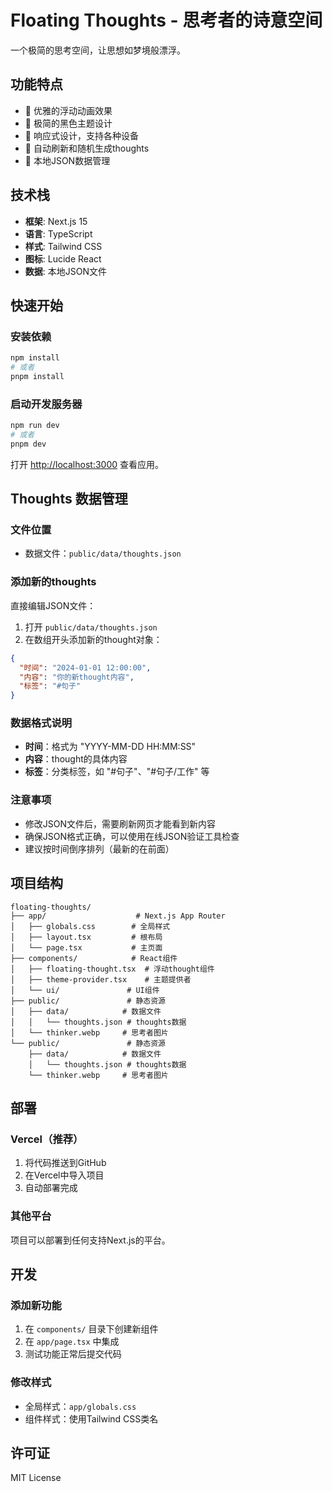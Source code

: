 # Floating Thoughts - 思考者的诗意空间

一个极简的思考空间，让思想如梦境般漂浮。

## 功能特点

- 🌟 优雅的浮动动画效果
- 🎨 极简的黑色主题设计
- 📱 响应式设计，支持各种设备
- 🔄 自动刷新和随机生成thoughts
- 📝 本地JSON数据管理

## 技术栈

- **框架**: Next.js 15
- **语言**: TypeScript
- **样式**: Tailwind CSS
- **图标**: Lucide React
- **数据**: 本地JSON文件

## 快速开始

### 安装依赖

```bash
npm install
# 或者
pnpm install
```

### 启动开发服务器

```bash
npm run dev
# 或者
pnpm dev
```

打开 [http://localhost:3000](http://localhost:3000) 查看应用。

## Thoughts 数据管理

### 文件位置
- 数据文件：`public/data/thoughts.json`

### 添加新的thoughts

直接编辑JSON文件：
1. 打开 `public/data/thoughts.json`
2. 在数组开头添加新的thought对象：
```json
{
  "时间": "2024-01-01 12:00:00",
  "内容": "你的新thought内容",
  "标签": "#句子"
}
```

### 数据格式说明
- **时间**：格式为 "YYYY-MM-DD HH:MM:SS"
- **内容**：thought的具体内容
- **标签**：分类标签，如 "#句子"、"#句子/工作" 等

### 注意事项
- 修改JSON文件后，需要刷新网页才能看到新内容
- 确保JSON格式正确，可以使用在线JSON验证工具检查
- 建议按时间倒序排列（最新的在前面）

## 项目结构

```
floating-thoughts/
├── app/                    # Next.js App Router
│   ├── globals.css        # 全局样式
│   ├── layout.tsx         # 根布局
│   └── page.tsx           # 主页面
├── components/            # React组件
│   ├── floating-thought.tsx  # 浮动thought组件
│   ├── theme-provider.tsx    # 主题提供者
│   └── ui/               # UI组件
├── public/               # 静态资源
│   ├── data/            # 数据文件
│   │   └── thoughts.json # thoughts数据
│   └── thinker.webp     # 思考者图片
└── public/               # 静态资源
    ├── data/            # 数据文件
    │   └── thoughts.json # thoughts数据
    └── thinker.webp     # 思考者图片
```

## 部署

### Vercel（推荐）
1. 将代码推送到GitHub
2. 在Vercel中导入项目
3. 自动部署完成

### 其他平台
项目可以部署到任何支持Next.js的平台。

## 开发

### 添加新功能
1. 在 `components/` 目录下创建新组件
2. 在 `app/page.tsx` 中集成
3. 测试功能正常后提交代码

### 修改样式
- 全局样式：`app/globals.css`
- 组件样式：使用Tailwind CSS类名

## 许可证

MIT License
